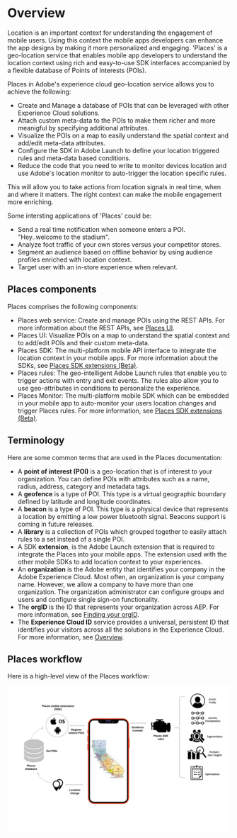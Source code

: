 # Overview

Location is an important context for understanding the engagement of mobile users. Using this context the mobile apps developers can enhance the app designs by making it more personalized and engaging. 'Places' is a geo-location service that enables mobile app developers to understand the location context using rich and easy-to-use SDK interfaces accompanied by a flexible database of Points of Interests \(POIs\).

Places in Adobe's experience cloud geo-location service allows you to achieve the following:

* Create and Manage a database of POIs that can be leveraged with other Experience Cloud solutions.
* Attach custom meta-data to the POIs to make them richer and more meanigful by specifying additional attributes. 
* Visualize the POIs on a map to easily understand the spatial context and add/edit meta-data attributes. 
* Configure the SDK in Adobe Launch to define your location triggered rules and meta-data based conditions.
* Reduce the code that you need to write to monitor devices location and use Adobe's location monitor to auto-trigger the location specific rules.

This will allow you to take actions from location signals in real time, when and where it matters. The right context can make the mobile engagement more enriching.

Some intersting applications of 'Places' could be:

* Send a real time notification when someone enters a POI. "Hey..welcome to the stadium". 
* Analyze foot traffic of your own stores versus your competitor stores.
* Segment an audience based on offline behavior by using audience profiles enriched with location context.
* Target user with an in-store experience when relevant.

## Places components

Places comprises the following components:

* Places web service: Create and manage POIs using the REST APIs. For more information about the REST APIs, see [Places UI](https://launch.gitbook.io/places-services-by-adobe-documentation/places-database-management-1).
* Places UI: Visualize POIs on a map to understand the spatial context and to add/edit POIs and their custom meta-data.
* Places SDK: The multi-platform mobile API interface to integrate the location context in your mobile apps.  For more information about the SDKs, see [Places SDK extensions \(Beta\)](https://aep-sdks.gitbook.io/docs/using-mobile-extensions/places-extension).
* Places rules: The geo-intelligent Adobe Launch rules that enable you to trigger actions with entry and exit events.  The rules also allow you to use geo-attributes in conditions to personalize the experience. 
* Places Monitor: The multi-platform mobile SDK which can be embedded in your mobile app to auto-monitor your users location changes and trigger Places rules.  For more information, see [Places SDK extensions \(Beta\)](https://aep-sdks.gitbook.io/docs/using-mobile-extensions/places-extension).

## Terminology

Here are some common terms that are used in the Places documentation:

* A **point of interest \(POI\)** is a geo-location that is of interest to your organization.  You can define POIs with attributes such as a name, radius, address, category and metadata tags.
* A **geofence** is a type of POI.  This type is a virtual geographic boundary defined by latitude and longitude coordinates.
* A **beacon** is a type of POI.  This type is a physical device that represents a location by emitting a low power bluetooth signal. Beacons support is coming in future releases.
* A **library** is a collection of POIs which grouped together to easily attach rules to a set instead of a single POI. 
* A SDK **extension**, is the Adobe Launch extension that is required to integrate the Places into your mobile apps.  The extension used with the other mobile SDKs to add location context to your experiences.
* An **organization** is the Adobe entity that identifies your company in the Adobe Experience Cloud. Most often, an organization is your company name. However, we allow a company to have more than one organization. The organization administrator can configure groups and users and configure single sign-on functionality.
* The **orgID** is the ID that represents your organization across AEP.   For more information, see [Finding your orgID](https://forums.adobe.com/thread/2339895).
* The **Experience Cloud ID** service provides a universal, persistent ID that identifies your visitors across all the solutions in the Experience Cloud. For more information, see [Overview](https://marketing.adobe.com/resources/help/en_US/mcvid/).

## Places workflow

Here is a high-level view of the Places workflow:

![](.gitbook/assets/places-workflow-diagram-lc-1.png)

